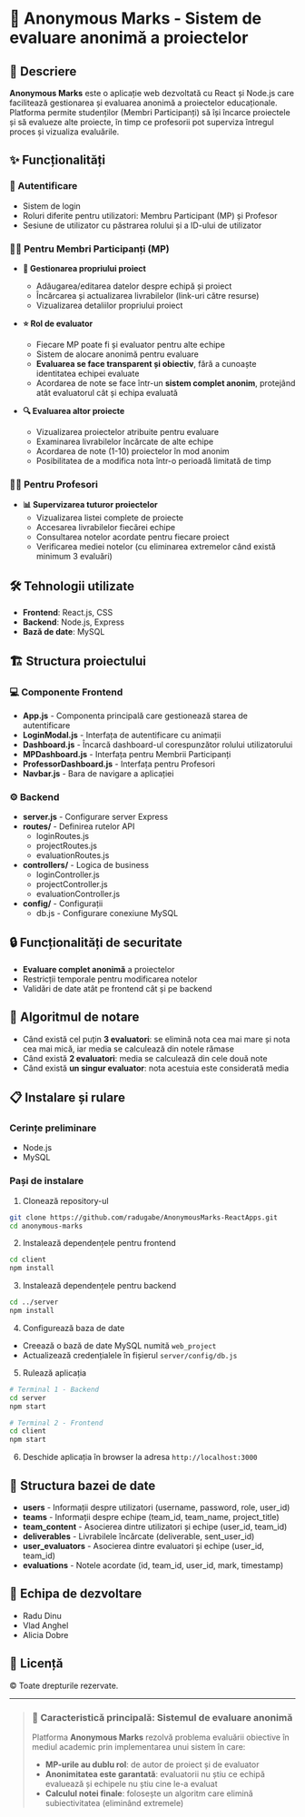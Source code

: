 # 🎯 Anonymous Marks - Sistem de evaluare anonimă a proiectelor

## 📝 Descriere
**Anonymous Marks** este o aplicație web dezvoltată cu React și Node.js care facilitează gestionarea și evaluarea anonimă a proiectelor educaționale. Platforma permite studenților (Membri Participanți) să își încarce proiectele și să evalueze alte proiecte, în timp ce profesorii pot superviza întregul proces și vizualiza evaluările.

## ✨ Funcționalități

### 🔐 Autentificare
- Sistem de login
- Roluri diferite pentru utilizatori: Membru Participant (MP) și Profesor
- Sesiune de utilizator cu păstrarea rolului și a ID-ului de utilizator

### 👨‍🎓 Pentru Membri Participanți (MP)
- **📂 Gestionarea propriului proiect**
  - Adăugarea/editarea datelor despre echipă și proiect
  - Încărcarea și actualizarea livrabilelor (link-uri către resurse)
  - Vizualizarea detaliilor propriului proiect

- **⭐ Rol de evaluator**
  - Fiecare MP poate fi și evaluator pentru alte echipe
  - Sistem de alocare anonimă pentru evaluare
  - **Evaluarea se face transparent și obiectiv**, fără a cunoaște identitatea echipei evaluate
  - Acordarea de note se face într-un **sistem complet anonim**, protejând atât evaluatorul cât și echipa evaluată

- **🔍 Evaluarea altor proiecte**
  - Vizualizarea proiectelor atribuite pentru evaluare
  - Examinarea livrabilelor încărcate de alte echipe
  - Acordarea de note (1-10) proiectelor în mod anonim
  - Posibilitatea de a modifica nota într-o perioadă limitată de timp

### 👨‍🏫 Pentru Profesori
- **📊 Supervizarea tuturor proiectelor**
  - Vizualizarea listei complete de proiecte
  - Accesarea livrabilelor fiecărei echipe
  - Consultarea notelor acordate pentru fiecare proiect
  - Verificarea mediei notelor (cu eliminarea extremelor când există minimum 3 evaluări)

## 🛠️ Tehnologii utilizate
- **Frontend**: React.js, CSS
- **Backend**: Node.js, Express
- **Bază de date**: MySQL

## 🏗️ Structura proiectului

### 💻 Componente Frontend
- **App.js** - Componenta principală care gestionează starea de autentificare
- **LoginModal.js** - Interfața de autentificare cu animații
- **Dashboard.js** - Încarcă dashboard-ul corespunzător rolului utilizatorului
- **MPDashboard.js** - Interfața pentru Membrii Participanți
- **ProfessorDashboard.js** - Interfața pentru Profesori
- **Navbar.js** - Bara de navigare a aplicației

### ⚙️ Backend
- **server.js** - Configurare server Express
- **routes/** - Definirea rutelor API
  - loginRoutes.js
  - projectRoutes.js
  - evaluationRoutes.js
- **controllers/** - Logica de business
  - loginController.js
  - projectController.js
  - evaluationController.js
- **config/** - Configurații
  - db.js - Configurare conexiune MySQL

## 🔒 Funcționalități de securitate
- **Evaluare complet anonimă** a proiectelor
- Restricții temporale pentru modificarea notelor
- Validări de date atât pe frontend cât și pe backend

## 🧮 Algoritmul de notare
- Când există cel puțin **3 evaluatori**: se elimină nota cea mai mare și nota cea mai mică, iar media se calculează din notele rămase
- Când există **2 evaluatori**: media se calculează din cele două note
- Când există **un singur evaluator**: nota acestuia este considerată media

## 📋 Instalare și rulare

### Cerințe preliminare
- Node.js
- MySQL

### Pași de instalare
1. Clonează repository-ul
```bash
git clone https://github.com/radugabe/AnonymousMarks-ReactApps.git
cd anonymous-marks
```

2. Instalează dependențele pentru frontend
```bash
cd client
npm install
```

3. Instalează dependențele pentru backend
```bash
cd ../server
npm install
```

4. Configurează baza de date
- Creează o bază de date MySQL numită `web_project`
- Actualizează credențialele în fișierul `server/config/db.js`

5. Rulează aplicația
```bash
# Terminal 1 - Backend
cd server
npm start

# Terminal 2 - Frontend
cd client
npm start
```

6. Deschide aplicația în browser la adresa `http://localhost:3000`

## 💾 Structura bazei de date
- **users** - Informații despre utilizatori (username, password, role, user_id)
- **teams** - Informații despre echipe (team_id, team_name, project_title)
- **team_content** - Asocierea dintre utilizatori și echipe (user_id, team_id)
- **deliverables** - Livrabilele încărcate (deliverable, sent_user_id)
- **user_evaluators** - Asocierea dintre evaluatori și echipe (user_id, team_id)
- **evaluations** - Notele acordate (id, team_id, user_id, mark, timestamp)

## 👥 Echipa de dezvoltare
- Radu Dinu
- Vlad Anghel
- Alicia Dobre

## 📜 Licență
© Toate drepturile rezervate.

---

> ### 🌟 **Caracteristică principală: Sistemul de evaluare anonimă**
> Platforma **Anonymous Marks** rezolvă problema evaluării obiective în mediul academic prin implementarea unui sistem în care:
> - **MP-urile au dublu rol**: de autor de proiect și de evaluator
> - **Anonimitatea este garantată**: evaluatorii nu știu ce echipă evaluează și echipele nu știu cine le-a evaluat
> - **Calculul notei finale**: folosește un algoritm care elimină subiectivitatea (eliminând extremele)
